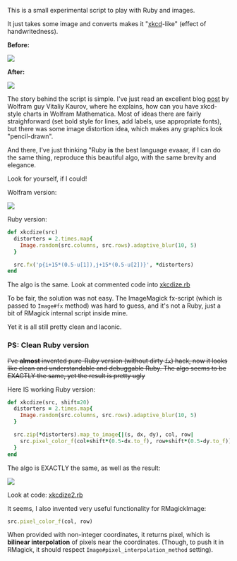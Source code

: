 This is a small experimental script to play with Ruby and images.

It just takes some image and converts makes it "[xkcd](http://xkcd.com/)-like" (effect of
handwritedness).

**Before:**

<img src="https://raw.github.com/zverok/xkcdize/master/image.png">

**After:**

<img src="https://raw.github.com/zverok/xkcdize/master/image-xkcd.png">

The story behind the script is simple. I've just read an excellent blog 
[post](http://blog.wolfram.com/2012/10/05/automating-xkcd-diagrams-transforming-serious-to-funny/)
by Wolfram guy Vitaliy Kaurov, where he explains, how can you have
xkcd-style charts in Wolfram Mathematica. Most of ideas there are fairly
straighforward (set bold style for lines, add labels, use appropriate fonts),
but there was some image distortion idea, which makes any graphics look
"pencil-drawn".

And there, I've just thinking "Ruby **is** the best language evaaar, if
I can do the same thing, reproduce this beautiful algo, with the same
brevity and elegance.

Look for yourself, if I could!

Wolfram version:

<img src="https://raw.github.com/zverok/xkcdize/master/xkcd-distort-wolfram.png">

Ruby version:

```ruby
def xkcdize(src)
  distorters = 2.times.map{
    Image.random(src.columns, src.rows).adaptive_blur(10, 5)
  }

  src.fx('p{i+15*(0.5-u[1]),j+15*(0.5-u[2])}', *distorters)
end
```

The algo is the same. Look at commented code into [xkcdize.rb](https://github.com/zverok/xkcdize/blob/master/xkcdize.rb)

To be fair, the solution was not easy. The ImageMagick fx-script (which
is passed to `Image#fx` method) was hard to guess, and it's not a Ruby,
just a bit of RMagick internal script inside mine.

Yet it is all still pretty clean and laconic.

### PS: Clean Ruby version

<strike>I've **almost** invented pure-Ruby version (without dirty `fx`) hack, now
it looks like clean and understandable and debuggable Ruby. The algo seems to be EXACTLY the same, yet the result is pretty ugly</strike>

Here IS working Ruby version:

```ruby
def xkcdize(src, shift=20)
  distorters = 2.times.map{
    Image.random(src.columns, src.rows).adaptive_blur(10, 5)
  }

  src.zip(*distorters).map_to_image{|(s, dx, dy), col, row|
    src.pixel_color_f(col+shift*(0.5-dx.to_f), row+shift*(0.5-dy.to_f))
  }
end
```

The algo is EXACTLY the same, as well as the result:

<img src="https://raw.github.com/zverok/xkcdize/master/image-xkcd2.png">

Look at code: [xkcdize2.rb](https://github.com/zverok/xkcdize/blob/master/xkcdize2.rb)

It seems, I also invented very useful functionality for RMagickImage:

```ruby
src.pixel_color_f(col, row)
```

When provided with non-integer coordinates, it returns pixel, which is
**bilinear interpolation** of pixels near the coordinates. (Though, to
push it in RMagick, it should respect `Image#pixel_interpolation_method`
setting).

